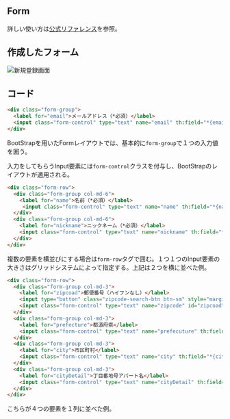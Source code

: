 ## Form

詳しい使い方は[公式リファレンス](https://getbootstrap.jp/docs/5.0/forms/overview/)を参照。

## 作成したフォーム

![新規登録画面](https://user-images.githubusercontent.com/105257856/190911313-c335171b-b435-4993-980f-e1bdec753dd0.png)

## コード

```HTML
<div class="form-group">
  <label for="email">メールアドレス（*必須）</label>
  <input class="form-control" type="text" name="email" th:field="*{email}">
</div>
```

BootStrapを用いたFormレイアウトでは、基本的に`form-group`で１つの入力値を囲う。

入力をしてもらうInput要素には`form-control`クラスを付与し、BootStrapのレイアウトが適用される。


```HTML
<div class="form-row">
  <div class="form-group col-md-6">
    <label for="name">名前（*必須）</label>
     <input class="form-control" type="text" name="name" th:field="*{name}">
  </div>
  <div class="form-group col-md-6">
    <label for="nickname">ニックネーム（*必須）</label>
    <input class="form-control" type="text" name="nickname" th:field="*{nickname}">
  </div>
</div>
```

複数の要素を横並びにする場合は`form-row`タグで囲む。１つ１つのInput要素の大きさはグリッドシステムによって指定する。上記は２つを横に並べた例。

```HTML
<div class="form-row">
  <div class="form-group col-md-3">
    <label for="zipcoad">郵便番号（ハイフンなし）</label>
    <input type="button" class="zipcode-search-btn btn-sm" style="margin-top: -9px;" onClick="zipcoda();" value="住所検索">
    <input class="form-control" type="text" name="zipcode" id="zipcoad">
  </div>
  <div class="form-group col-md-3">
    <label for="prefecture">都道府県</label>
    <input class="form-control" type="text" name="prefecuture" th:field="*{prefecuture}">
  </div>
  <div class="form-group col-md-3">
    <label for="city">市区町村</label>
    <input class="form-control" type="text" name="city" th:field="*{city}">
  </div>
  <div class="form-group col-md-3">
    <label for="cityDetail">丁目番地号アパート名</label>
    <input class="form-control" type="text" name="cityDetail" th:field="*{cityDetail}">
  </div>
</div>
```

こちらが４つの要素を１列に並べた例。


